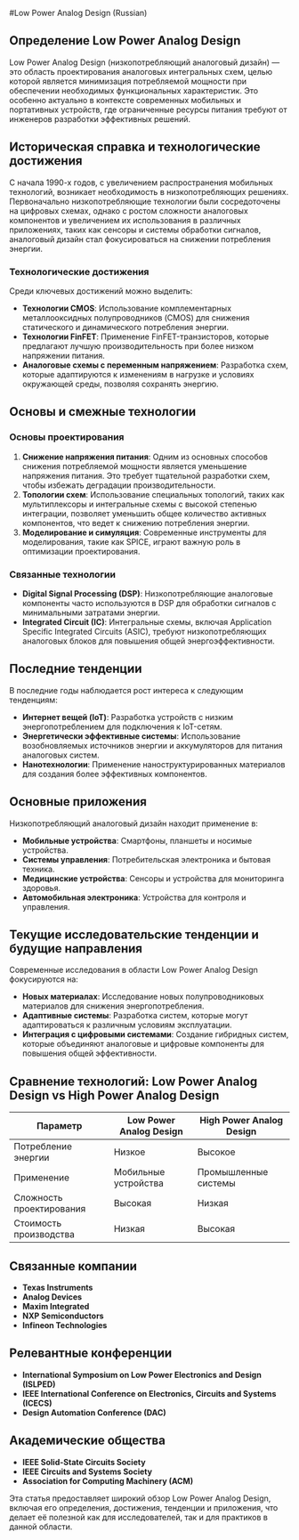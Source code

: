 #Low Power Analog Design (Russian)

## Определение Low Power Analog Design

Low Power Analog Design (низкопотребляющий аналоговый дизайн) — это область проектирования аналоговых интегральных схем, целью которой является минимизация потребляемой мощности при обеспечении необходимых функциональных характеристик. Это особенно актуально в контексте современных мобильных и портативных устройств, где ограниченные ресурсы питания требуют от инженеров разработки эффективных решений.

## Историческая справка и технологические достижения

С начала 1990-х годов, с увеличением распространения мобильных технологий, возникает необходимость в низкопотребляющих решениях. Первоначально низкопотребляющие технологии были сосредоточены на цифровых схемах, однако с ростом сложности аналоговых компонентов и увеличением их использования в различных приложениях, таких как сенсоры и системы обработки сигналов, аналоговый дизайн стал фокусироваться на снижении потребления энергии.

### Технологические достижения

Среди ключевых достижений можно выделить:
- **Технологии CMOS**: Использование комплементарных металлооксидных полупроводников (CMOS) для снижения статического и динамического потребления энергии.
- **Технологии FinFET**: Применение FinFET-транзисторов, которые предлагают лучшую производительность при более низком напряжении питания.
- **Аналоговые схемы с переменным напряжением**: Разработка схем, которые адаптируются к изменениям в нагрузке и условиях окружающей среды, позволяя сохранять энергию.

## Основы и смежные технологии

### Основы проектирования

1. **Снижение напряжения питания**: Одним из основных способов снижения потребляемой мощности является уменьшение напряжения питания. Это требует тщательной разработки схем, чтобы избежать деградации производительности.
2. **Топологии схем**: Использование специальных топологий, таких как мультиплексоры и интегральные схемы с высокой степенью интеграции, позволяет уменьшить общее количество активных компонентов, что ведет к снижению потребления энергии.
3. **Моделирование и симуляция**: Современные инструменты для моделирования, такие как SPICE, играют важную роль в оптимизации проектирования.

### Связанные технологии

- **Digital Signal Processing (DSP)**: Низкопотребляющие аналоговые компоненты часто используются в DSP для обработки сигналов с минимальными затратами энергии.
- **Integrated Circuit (IC)**: Интегральные схемы, включая Application Specific Integrated Circuits (ASIC), требуют низкопотребляющих аналоговых блоков для повышения общей энергоэффективности.

## Последние тенденции

В последние годы наблюдается рост интереса к следующим тенденциям:
- **Интернет вещей (IoT)**: Разработка устройств с низким энергопотреблением для подключения к IoT-сетям.
- **Энергетически эффективные системы**: Использование возобновляемых источников энергии и аккумуляторов для питания аналоговых систем.
- **Нанотехнологии**: Применение наноструктурированных материалов для создания более эффективных компонентов.

## Основные приложения

Низкопотребляющий аналоговый дизайн находит применение в:
- **Мобильные устройства**: Смартфоны, планшеты и носимые устройства.
- **Системы управления**: Потребительская электроника и бытовая техника.
- **Медицинские устройства**: Сенсоры и устройства для мониторинга здоровья.
- **Автомобильная электроника**: Устройства для контроля и управления.

## Текущие исследовательские тенденции и будущие направления

Современные исследования в области Low Power Analog Design фокусируются на:
- **Новых материалах**: Исследование новых полупроводниковых материалов для снижения энергопотребления.
- **Адаптивные системы**: Разработка систем, которые могут адаптироваться к различным условиям эксплуатации.
- **Интеграция с цифровыми системами**: Создание гибридных систем, которые объединяют аналоговые и цифровые компоненты для повышения общей эффективности.

## Сравнение технологий: Low Power Analog Design vs High Power Analog Design

| Параметр                  | Low Power Analog Design | High Power Analog Design |
|---------------------------|-------------------------|--------------------------|
| Потребление энергии       | Низкое                  | Высокое                  |
| Применение                | Мобильные устройства    | Промышленные системы     |
| Сложность проектирования   | Высокая                 | Низкая                   |
| Стоимость производства     | Низкая                  | Высокая                  |

## Связанные компании

- **Texas Instruments**
- **Analog Devices**
- **Maxim Integrated**
- **NXP Semiconductors**
- **Infineon Technologies**

## Релевантные конференции

- **International Symposium on Low Power Electronics and Design (ISLPED)**
- **IEEE International Conference on Electronics, Circuits and Systems (ICECS)**
- **Design Automation Conference (DAC)**

## Академические общества

- **IEEE Solid-State Circuits Society**
- **IEEE Circuits and Systems Society**
- **Association for Computing Machinery (ACM)**

Эта статья предоставляет широкий обзор Low Power Analog Design, включая его определения, достижения, тенденции и приложения, что делает её полезной как для исследователей, так и для практиков в данной области.